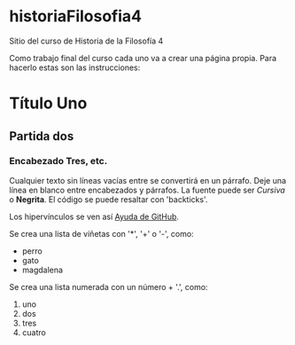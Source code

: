 # historiaFilosofia4
Sitio del curso de Historia de la Filosofía 4 

Como trabajo final del curso cada uno va a crear una página propia. 
Para hacerlo estas son las instrucciones: 




# Título Uno

## Partida dos

### Encabezado Tres, etc.

Cualquier texto sin líneas vacías entre se convertirá en un párrafo.
Deje una línea en blanco entre encabezados y párrafos.
La fuente puede ser *Cursiva* o **Negrita**.
El código se puede resaltar con 'backticks'.

Los hipervínculos se ven así [Ayuda de GitHub](https://help.github.com/).

Se crea una lista de viñetas con '*', '+' o '-', como:

- perro
- gato
- magdalena

Se crea una lista numerada con un número + '.', como:

1. uno
2. dos
6. tres
2. cuatro


